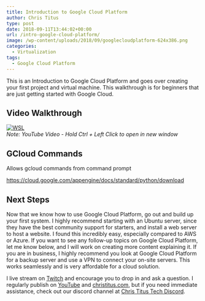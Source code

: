 ```yaml
---
title: Introduction to Google Cloud Platform
author: Chris Titus
type: post
date: 2018-09-11T13:44:02+00:00
url: /intro-google-cloud-platform/
image: /wp-content/uploads/2018/09/googlecloudplatform-624x386.png
categories:
  - Virtualization
tags:
  - Google Cloud Platform
---
```

This is an Introduction to Google Cloud Platform and goes over creating your first project and virtual machine. This walkthrough is for beginners that are just getting started with Google Cloud.<!--more-->
  
## Video Walkthrough

[![WSL](https://img.youtube.com/vi/tJyVG-u6RhA/0.jpg)](https://www.youtube.com/watch?v=tJyVG-u6RhA)  
_Note: YouTube Video - Hold Ctrl + Left Click to open in new window_

## GCloud Commands

Allows gcloud commands from command prompt
  
<https://cloud.google.com/appengine/docs/standard/python/download>

## Next Steps

Now that we know how to use Google Cloud Platform, go out and build up your first system. I highly recommend starting with an Ubuntu server, since they have the best community support for starters, and install a web server to host a website. I found this incredibly easy, especially compared to AWS or Azure. If you want to see any follow-up topics on Google Cloud Platform, let me know below, and I will work on creating more content explaining it. If you are in business, I highly recommend you look at Google Cloud Platform for a backup server and use a VPN to connect your on-site servers. This works seamlessly and is very affordable for a cloud solution.

I live stream on [Twitch][1] and encourage you to drop in and ask a question. I regularly publish on [YouTube][2] and [christitus.com][3], but if you need immediate assistance, check out our discord channel at [Chris Titus Tech Discord][4].

 [1]: https://twitch.tv/christitustech
 [2]: https://www.youtube.com/c/ChrisTitusTech
 [3]: https://www.christitus.com/
 [4]: https://www.christitus.com/discord
